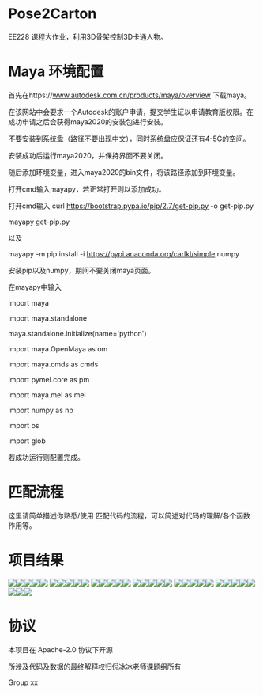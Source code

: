 # Pose2Carton 

EE228 课程大作业，利用3D骨架控制3D卡通人物。



# Maya 环境配置

首先在https://www.autodesk.com.cn/products/maya/overview 下载maya。

在该网站中会要求一个Autodesk的账户申请，提交学生证以申请教育版权限。在成功申请之后会获得maya2020的安装包进行安装。

不要安装到系统盘（路径不要出现中文），同时系统盘应保证还有4-5G的空间。

安装成功后运行maya2020，并保持界面不要关闭。

随后添加环境变量，进入maya2020的bin文件，将该路径添加到环境变量。

打开cmd输入mayapy，若正常打开则以添加成功。

打开cmd输入
curl https://bootstrap.pypa.io/pip/2.7/get-pip.py -o get-pip.py

mayapy get-pip.py

以及

mayapy -m pip install -i https://pypi.anaconda.org/carlkl/simple numpy

安装pip以及numpy，期间不要关闭maya页面。

在mayapy中输入

import maya

import maya.standalone

maya.standalone.initialize(name='python')

import maya.OpenMaya as om

import maya.cmds as cmds

import pymel.core as pm

import maya.mel as mel

import numpy as np

import os

import glob

若成功运行则配置完成。



# 匹配流程

这里请简单描述你熟悉/使用 匹配代码的流程，可以简述对代码的理解/各个函数作用等。





# 项目结果


<image src="183834.png"/><image src="183912.png"/><image src="183939.png"/><image src="184104.png"/><image src="184213.png"/>
<image src="184250.png"/><image src="184354.png"/><image src="184421.png"/><image src="184450.png"/><image src="184641.png"/>
<image src="184702.png"/><image src="184828.png"/><image src="185550.png"/><image src="185613.png"/><image src="185659.png"/>
<image src="185732.png"/><image src="185754.png"/><image src="185820.png"/><image src="185840.png"/><image src="185900.png"/>
<image src="185921.png"/><image src="190148.png"/><image src="191110.png"/><image src="191139.png"/><image src="191204.png"/>
<image src="191226.png"/><image src="191250.png"/><image src="snapshot00.png"/><image src="snapshot0101.png"/><image src="snapshot0200.png"/>
<image src="snapshot0300.png"/><image src="snapshot0400.png"/><image src="snapshot0500.png"/>





# 协议 
本项目在 Apache-2.0 协议下开源

所涉及代码及数据的最终解释权归倪冰冰老师课题组所有

Group xx
